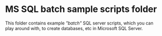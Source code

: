 
# MS SQL batch sample scripts folder

This folder contains example _"batch"_ SQL server scripts, which you can play around with, to create databases, etc in Microsoft SQL Server.
